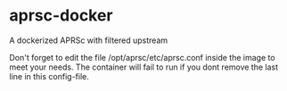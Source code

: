 # aprsc-docker

A dockerized APRSc with filtered upstream

Don't forget to edit the file /opt/aprsc/etc/aprsc.conf inside the image to meet your needs. The container will fail to run if you dont remove the last line in this config-file.
